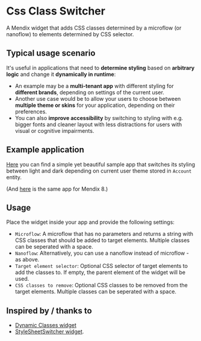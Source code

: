 # Css Class Switcher

A Mendix widget that adds CSS classes determined by a microflow (or nanoflow) to elements determined by CSS selector.

## Typical usage scenario

It's useful in applications that need to **determine styling** based on **arbitrary logic** and change it **dynamically in runtime**:

- An example may be a **multi-tenant app** with different styling for **different brands**, depending on settings of the current user.
- Another use case would be to allow your users to choose between **multiple theme or skins** for your application, depending on their preferences.
- You can also **improve accessibility** by switching to styling with e.g. bigger fonts and cleaner layout with less distractions for users with visual or cognitive impairments.

## Example application

[Here](https://github.com/ObjectivityLtd/Mendix.CssClassSwitcher/tree/master/test) you can find a simple yet beautiful sample app that switches its styling between light and dark depending on current user theme stored in ``Account`` entity.

(And [here](https://github.com/ObjectivityLtd/Mendix.CssClassSwitcher/tree/master/test-mx8) is the same app for Mendix 8.)

## Usage

Place the widget inside your app and provide the following settings:
- `Microflow`: A microflow that has no parameters and returns a string with CSS classes that should be added to target elements. Multiple classes can be seperated with a space.
- `Nanoflow`: Alternatively, you can use a nanoflow instead of microflow - as above.
- `Target element selector`: Optional CSS selector of target elements to add the classes to. If empty, the parent element of the widget will be used.
- `CSS classes to remove`: Optional CSS classes to be removed from the target elements. Multiple classes can be seperated with a space.

## Inspired by / thanks to
- [Dynamic Classes widget](https://appstore.home.mendix.com/link/app/108838/)
- [StyleSheetSwitcher widget](https://appstore.home.mendix.com/link/app/106033/).
